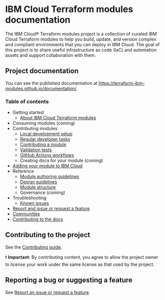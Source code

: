 # IBM Cloud Terraform modules documentation

The IBM Cloud&reg; Terraform modules project is a collection of curated IBM Cloud Terraform modules to help you build, update, and version complex and compliant environments that you can deploy in IBM Cloud. The goal of this project is to share useful infrastructure as code (IaC) and automation assets and support collaboration with them.

## Project documentation

You can see the published documentation at https://terraform-ibm-modules.github.io/documentation/.

### Table of contents

- Getting started
    - [About IBM Cloud Terraform modules](https://terraform-ibm-modules.github.io/documentation/#/README)
- Consuming modules (coming)
- Contributing modules
    - [Local development setup](docs/local-dev-setup.md)
    - [Regular developer tasks](docs/dev-maintenance.md)
    - [Contributing a module](docs/contribute-module.md)
    - [Validation tests](docs/tests.md)
    - [GitHub Actions workflows](docs/gh-actions.md)
    - Creating docs for your module (coming)
- [Adding your module to IBM Cloud](docs/onboard-ibm-cloud.md)
- Reference
    - [Module authoring guidelines](docs/implementation-guidelines.md)
    - [Design guidelines](docs/design-guidelines.md)
    - [Module structure](docs/module-structure.md)
    - Governance (coming)
- Troubleshooting
    - [Known issues](docs/issues.md)
- [Report and issue or request a feature](docs/support.md)
- [Communities](docs/communities.md)
- [Contributing to the docs](docs/contribute-docs.md)

## Contributing to the project

See the [Contributing guide](CONTRIBUTING.md).

:exclamation: **Important**: By contributing content, you agree to allow the project owner to license your work under the same license as that used by the project.

## Reporting a bug or suggesting a feature

See [Report an issue or request a feature](docs/SUPPORT.md).
